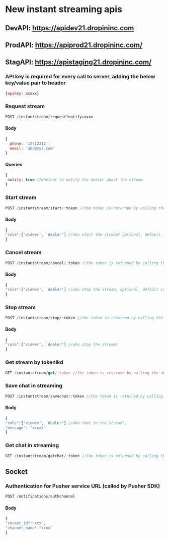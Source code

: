 # New instant streaming apis

## DevAPI: https://apidev21.dropininc.com

## ProdAPI: https://apiprod21.dropininc.com/

## StagAPI: https://apistaging21.dropininc.com/


### API key is required for every call to server, adding the below key/value pair to header

```javascript
{apikey: xxxxx}
```



### Request stream

```javascript
POST /instantstream/request?notify=xxxx
```


#### Body

```javascript
{
  phone: '12312312',
  email: 'abc@xyz.com'
}
```

#### Queries

```javascript
{
 notify: true //whether to notify the dealer about the stream
}
```

### Start stream 

```javascript
POST /instantstream/start/:token //the token is returned by calling the above request api
```

#### Body

```javascript
{
"role":['viewer', 'dealer'] //who start the stream? optional, default is viewer
}
```


### Cancel stream

```javascript
POST /instantstream/cancel/:token //the token is returned by calling the above request api
```

#### Body

```javascript
{
"role":['viewer', 'dealer'] //who stop the stream, optional, default is viewer
}
```


### Stop stream

```javascript
POST /instantstream/stop/:token //the token is returned by calling the above request api
```


#### Body

```javascript
{
"role":['viewer', 'dealer'] //who stop the stream?
}
```


### Get stream by tokenikd

```javascript
GET /instantstream/get/:token //the token is returned by calling the above request api
```


### Save chat in streaming

```javascript
POST /instantstream/savechat/:token //the token is returned by calling the above request api
```

#### Body

```javascript
{
"role":['viewer', 'dealer'] //who chat in the stream?,
"message": "xxxxx"
}
```


### Get chat in streaming

```javascript
GET /instantstream/getchat/:token //the token is returned by calling the above request api
```



## Socket

### Authentication for Pusher service URL (called by Pusher SDK)

```javascript
POST /notifications/authchannel
```

#### Body

```javascript
{
"socket_id":"xxx",
"channel_name":"xxxx"
}
```

